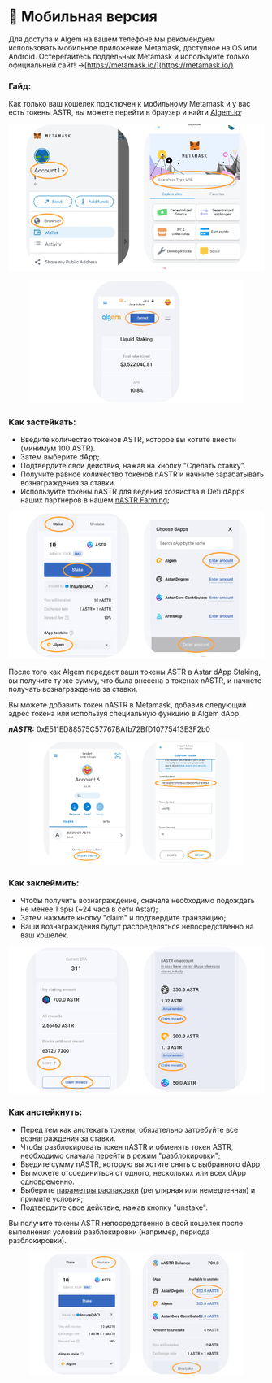 # 📱 Мобильная версия

Для доступа к Algem на вашем телефоне мы рекомендуем использовать мобильное приложение Metamask, доступное на OS или Android. Остерегайтесь поддельных Metamask и используйте только официальный сайт! ->[https://metamask.io/](https://metamask.io/)

### Гайд:

Как только ваш кошелек подключен к мобильному Metamask и у вас есть токены ASTR, вы можете перейти в браузер и найти [Algem.io](http://algem.io);

![](../../.gitbook/assets/A.png)

<figure><img src="../../.gitbook/assets/B.png" alt=""><figcaption></figcaption></figure>

### Как застейкать:&#x20;

* Введите количество токенов ASTR, которое вы хотите внести (минимум 100 ASTR).
* Затем выберите dApp;
* Подтвердите свои действия, нажав на кнопку "Сделать ставку".
* Получите равное количество токенов nASTR и начните зарабатывать вознаграждения за ставки.
* Используйте токены nASTR для ведения хозяйства в Defi dApps наших партнеров в нашем [nASTR Farming](../kak-ispolzovat-algems-nastr-farming/);

![](../../.gitbook/assets/C.png)

После того как Algem передаст ваши токены ASTR в Astar dApp Staking, вы получите ту же сумму, что была внесена в токенах nASTR, и начнете получать вознаграждение за ставки.

Вы можете добавить токен nASTR в Metamask, добавив следующий адрес токена или используя специальную функцию в Algem dApp.

_**nASTR:**_ 0xE511ED88575C57767BAfb72BfD10775413E3F2b0

<figure><img src="../../.gitbook/assets/F (1).png" alt=""><figcaption></figcaption></figure>

### Как заклеймить:

* Чтобы получить вознаграждение, сначала необходимо подождать не менее 1 эры (\~24 часа в сети Astar);
* Затем нажмите кнопку "claim" и подтвердите транзакцию;
* Ваши вознаграждения будут распределяться непосредственно на ваш кошелек.

![](<../../.gitbook/assets/E (1).png>)

### Как анстейкнуть:

* Перед тем как анстекать токены, обязательно затребуйте все вознаграждения за ставки.
* Чтобы разблокировать токен nASTR и обменять токен ASTR, необходимо сначала перейти в режим "разблокировки";
* Введите сумму nASTR, которую вы хотите снять с выбранного dApp;
* Вы можете отсоединиться от одного, нескольких или всех dApp одновременно.
* Выберите [параметры распаковки](../../algem-protokol/liquid-dapp-staking/unstaking-nastr.md) (регулярная или немедленная) и примите условия;
* Подтвердите свое действие, нажав кнопку "unstake".

Вы получите токены ASTR непосредственно в свой кошелек после выполнения условий разблокировки (например, периода разблокировки).

<figure><img src="../../.gitbook/assets/D (1).png" alt=""><figcaption></figcaption></figure>
